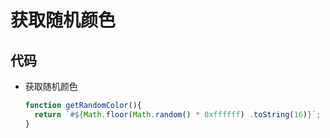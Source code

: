# 获取随机颜色

## 代码

+ 获取随机颜色

  ```js
  function getRandomColor(){
    return `#${Math.floor(Math.random() * 0xffffff) .toString(16)}`;
  }
  ```
